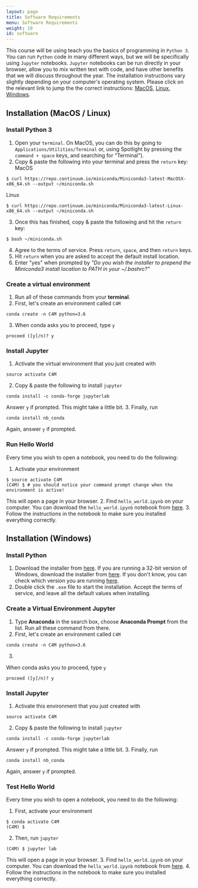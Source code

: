 ```yaml
---
layout: page
title: Software Requirements
menu: Software Requirements
weight: 10
id: software
---
```


This course will be using teach you the basics of programming in `Python 3`. You can run `Python` code in many different ways, but we will be specifically using `Jupyter` notebooks. `Jupyter` notebooks can be run directly in your browser, allow you to mix written text with code, and have other benefits that we will discuss throughout the year.
The installation instructions vary slightly depending on your computer's operating system. Please click on the relevant link to jump the the correct instructions: [MacOS](#installation-macos--linux), [Linux](#installation-macos--linux), [Windows](#installation-windows).

## Installation (MacOS / Linux)

### Install Python 3
1. Open your `terminal`. On MacOS, you can do this by going to `Applications/Utilities/Terminal` or, using  Spotlight by pressing the `command + space` keys, and searching for "Terminal").
2. Copy & paste the following into your terminal and press the `return` key:
MacOS
```shell
$ curl https://repo.continuum.io/miniconda/Miniconda3-latest-MacOSX-x86_64.sh --output ~/miniconda.sh
```
Linux
```shell
$ curl https://repo.continuum.io/miniconda/Miniconda3-latest-Linux-x86_64.sh --output ~/miniconda.sh
```
3. Once this has finished, copy & paste the following and hit the `return` key:
```shell
$ bash ~/miniconda.sh
```
4. Agree to the terms of service. Press `return`, `space`, and then `return` keys.
5. Hit `return` when you are asked to accept the default install location.
6. Enter "yes" when prompted by _"Do you wish the installer to prepend the Miniconda3 install location to PATH in your ~/.bashrc?"_

### Create a virtual environment
1. Run all of these commands from your **terminal**.
2. First, let's create an environment called `C4M`
```shell
conda create -n C4M python=3.6
```
3. When conda asks you to proceed, type `y`
```
proceed ([y]/n)? y
```

### Install Jupyter
1. Activate the virtual environment that you just created with
```shell
source activate C4M
```
2. Copy & paste the following to install `jupyter`
```shell
conda install -c conda-forge jupyterlab
```
Answer `y` if prompted. This might take a little bit.
3. Finally, run
```shell
conda install nb_conda
```
Again, answer `y` if prompted.

### Run Hello World
Every time you wish to open a notebook, you need to do the following:

1. Activate your environment
```shell
$ source activate C4M
(C4M) $ # you should notice your command prompt change when the environment is active!
```
This will open a page in your browser. 
2. Find `hello_world.ipynb` on your computer. You can download the `hello_world.ipynb` notebook from <a href="notebooks/hello_world.ipynb">here</a>.
3. Follow the instructions in the notebook to make sure you installed everything correctly.

## Installation (Windows)

### Install Python
1. Download the installer from [here](https://repo.continuum.io/miniconda/Miniconda3-latest-Windows-x86_64.exe). If you are running a 32-bit version of Windows, download the installer from [here](https://repo.continuum.io/miniconda/Miniconda3-latest-Windows-x86.exe). If you don't know, you can check which version you are running [here](https://support.microsoft.com/en-us/help/15056/windows-7-32-64-bit-faq).
2. Double click the `.exe` file to start the installation. Accept the terms of service, and leave all the default values when installing.

### Create a Virtual Environment Jupyter
1. Type **Anaconda** in the search box, choose **Anaconda Prompt** from the list. Run all these command from there.
2. First, let's create an environment called `C4M`
```shell
conda create -n C4M python=3.6
```
3. 
When conda asks you to proceed, type `y`
```
proceed ([y]/n)? y
```

### Install Jupyter
1. Activate this environment that you just created with
```shell
source activate C4M
```
2. Copy & paste the following to install `jupyter`
```shell
conda install -c conda-forge jupyterlab
```
Answer `y` if prompted. This might take a little bit.
3. Finally, run
```shell
conda install nb_conda
```
Again, answer `y` if prompted.

### Test Hello World
Every time you wish to open a notebook, you need to do the following:
1. First, activate your environment
```shell
$ conda activate C4M
(C4M) $
```
2. Then, run `jupyter`
```shell
(C4M) $ jupyter lab
```
This will open a page in your browser. 
3. Find `hello_world.ipynb` on your computer. You can download the `hello_world.ipynb` notebook from <a href="notebooks/hello_world.ipynb">here</a>.
4. Follow the instructions in the notebook to make sure you installed everything correctly.